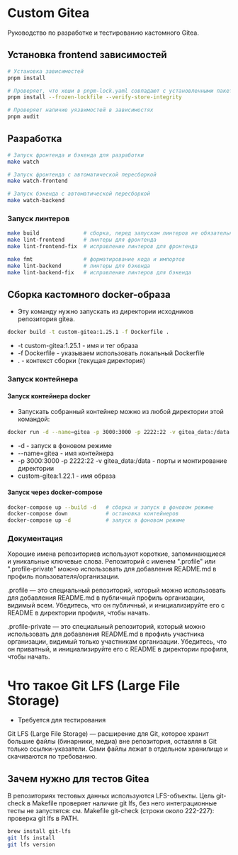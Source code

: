 # Custom Gitea

Руководство по разработке и тестированию кастомного Gitea.

## Установка frontend зависимостей

```sh
# Установка зависимостей
pnpm install

# Проверяет, что хеши в pnpm-lock.yaml совпадают с установленными пакетами
pnpm install --frozen-lockfile --verify-store-integrity

# Проверяет наличие уязвимостей в зависимостях
pnpm audit
```

## Разработка

```sh
# Запуск фронтенда и бэкенда для разработки
make watch

# Запуск фронтенда с автоматической пересборкой
make watch-frontend

# Запуск бэкенда с автоматической пересборкой
make watch-backend
```

### Запуск линтеров

```sh
make build              # сборка, перед запуском линтеров не обязательно
make lint-frontend      # линтеры для фронтенда
make lint-frontend-fix  # исправление линтеров для фронтенда

make fmt                # форматирование кода и импортов
make lint-backend       # линтеры для бэкенда
make lint-backend-fix   # исправление линтеров для бэкенда
```

## Сборка кастомного docker-образа

- Эту команду нужно запускать из директории исходников репозитория gitea.

```sh
docker build -t custom-gitea:1.25.1 -f Dockerfile .
```

- -t custom-gitea:1.25.1 - имя и тег образа
- -f Dockerfile - указываем использовать локальный Dockerfile
- . - контекст сборки (текущая директория)

### Запуск контейнера

#### Запуск контейнера docker

- Запускать собранный контейнер можно из любой директории этой командой:

```sh
docker run -d --name=gitea -p 3000:3000 -p 2222:22 -v gitea_data:/data custom-gitea:1.22.1
```

- -d - запуск в фоновом режиме
- --name=gitea - имя контейнера
- -p 3000:3000 -p 2222:22 -v gitea_data:/data - порты и монтирование директории
- custom-gitea:1.22.1 - имя образа

#### Запуск через docker-compose

```sh
docker-compose up --build -d   # сборка и запуск в фоновом режиме
docker-compose down            # остановка контейнеров
docker-compose up -d           # запуск в фоновом режиме
```

### Документация

Хорошие имена репозиториев используют короткие, запоминающиеся и уникальные ключевые слова. Репозиторий с именем ".profile" или ".profile-private" можно использовать для добавления README.md в профиль пользователя/организации.

.profile — это специальный репозиторий, который можно использовать для добавления README.md в публичный профиль организации, видимый всем. Убедитесь, что он публичный, и инициализируйте его с README в директории профиля, чтобы начать.

.profile-private — это специальный репозиторий, который можно использовать для добавления README.md в профиль участника организации, видимый только участникам организации. Убедитесь, что он приватный, и инициализируйте его с README в директории профиля, чтобы начать.

# Что такое Git LFS (Large File Storage)

- Требуется для тестирования

Git LFS (Large File Storage) — расширение для Git, которое хранит большие файлы (бинарники, медиа) вне репозитория, оставляя в Git только ссылки-указатели. Сами файлы лежат в отдельном хранилище и скачиваются по требованию.

## Зачем нужно для тестов Gitea

В репозиториях тестовых данных используются LFS-объекты. Цель git-check в Makefile проверяет наличие git lfs, без него интеграционные тесты не запустятся: см. Makefile
git-check (строки около 222-227): проверка git lfs в PATH.

```sh
brew install git-lfs
git lfs install
git lfs version
```
